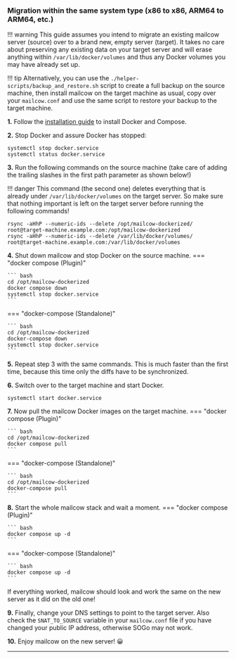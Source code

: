 ### Migration within the same system type (x86 to x86, ARM64 to ARM64, etc.)

!!! warning
    This guide assumes you intend to migrate an existing mailcow server (source) over to a brand new, empty server (target). It takes no care about preserving any existing data on your target server and will erase anything within `/var/lib/docker/volumes` and thus any Docker volumes you may have already set up.

!!! tip
    Alternatively, you can use the `./helper-scripts/backup_and_restore.sh` script to create a full backup on the source machine, then install mailcow on the target machine as usual, copy over your `mailcow.conf` and use the same script to restore your backup to the target machine.

**1\.**
Follow the [installation guide](../getting-started/i_u_m_install.en.md) to install Docker and Compose.

**2\.** Stop Docker and assure Docker has stopped:
```
systemctl stop docker.service
systemctl status docker.service
```

**3\.**	Run the following commands on the source machine (take care of adding the trailing slashes in the first path parameter as shown below!) 

!!! danger
    This command (the second one) deletes everything that is already under `/var/lib/docker/volumes` on the target server. So make sure that nothing important is left on the target server before running the following commands!

```
rsync -aHhP --numeric-ids --delete /opt/mailcow-dockerized/ root@target-machine.example.com:/opt/mailcow-dockerized
rsync -aHhP --numeric-ids --delete /var/lib/docker/volumes/ root@target-machine.example.com:/var/lib/docker/volumes
```

**4\.** Shut down mailcow and stop Docker on the source machine.
=== "docker compose (Plugin)"

    ``` bash
    cd /opt/mailcow-dockerized
    docker compose down
    systemctl stop docker.service
    ```

=== "docker-compose (Standalone)"

    ``` bash
    cd /opt/mailcow-dockerized
    docker-compose down
    systemctl stop docker.service
    ```

**5\.** Repeat step 3 with the same commands. This is much faster than the first time, because this time only the diffs have to be synchronized.

**6\.** Switch over to the target machine and start Docker.
```
systemctl start docker.service
```

**7\.** Now pull the mailcow Docker images on the target machine.
=== "docker compose (Plugin)"

    ``` bash
    cd /opt/mailcow-dockerized
    docker compose pull
    ```

=== "docker-compose (Standalone)"

    ``` bash
    cd /opt/mailcow-dockerized
    docker-compose pull
    ```

**8\.** Start the whole mailcow stack and wait a moment.
=== "docker compose (Plugin)"

    ``` bash
    docker compose up -d
    ```

=== "docker-compose (Standalone)"

    ``` bash
    docker compose up -d
    ```
If everything worked, mailcow should look and work the same on the new server as it did on the old one!

**9\.** Finally, change your DNS settings to point to the target server. Also check the `SNAT_TO_SOURCE` variable in your `mailcow.conf` file if you have changed your public IP address, otherwise SOGo may not work.

**10\.** Enjoy mailcow on the new server! :grinning:

---